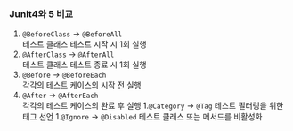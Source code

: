 ### Junit4와 5 비교

1. `@BeforeClass` -> `@BeforeAll`  
  테스트 클래스 테스트 시작 시 1회 실행
1. `@AfterClass` -> `@AfterAll`  
  테스트 클래스 테스트 종료 시 1회 실행
1. `@Before` -> `@BeforeEach`  
  각각의 테스트 케이스의 시작 전 실행
1. `@After` -> `@AfterEach`  
  각각의 테스트 케이스의 완료 후 실행
1.`@Category` -> `@Tag`
  테스트 필터링을 위한 태그 선언
1.`@Ignore` -> `@Disabled`
  테스트 클래스 또는 메서드를 비활성화
